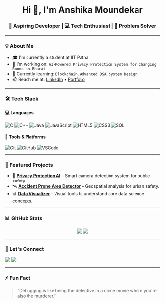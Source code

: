 <h1 align="center">Hi 👋, I'm Anshika Moundekar</h1>
<h3 align="center">🚀 Aspiring Developer | 💻 Tech Enthusiast | 🎯 Problem Solver</h3>

---

### 💡 About Me

- 🎓 I'm currently a student at IIT Patna
- 🔭 I’m working on: `AI-Powered Privacy Protection System for Changing Rooms in Bharat`
- 🌱 Currently learning: `Blockchain`, `Advanced DSA`, `System Design`
- 📫 Reach me at: [LinkedIn](https://linkedin.com/in/anshikaoundekar) • [Portfolio](https://yourportfolio.com)

---

### 🛠️ Tech Stack

#### 💻 Languages
![C](https://img.shields.io/badge/C-00599C?style=flat&logo=c&logoColor=white)
![C++](https://img.shields.io/badge/C++-00599C?style=flat&logo=c%2B%2B&logoColor=white)
![Java](https://img.shields.io/badge/Java-007396?style=flat&logo=java&logoColor=white)
![JavaScript](https://img.shields.io/badge/JavaScript-F7DF1E?style=flat&logo=javascript&logoColor=black)
![HTML5](https://img.shields.io/badge/HTML5-E34F26?style=flat&logo=html5&logoColor=white)
![CSS3](https://img.shields.io/badge/CSS3-1572B6?style=flat&logo=css3&logoColor=white)
![SQL](https://img.shields.io/badge/SQL-4479A1?style=flat&logo=postgresql&logoColor=white)

#### 🧰 Tools & Platforms
![Git](https://img.shields.io/badge/Git-F05032?style=flat&logo=git&logoColor=white)
![GitHub](https://img.shields.io/badge/GitHub-181717?style=flat&logo=github&logoColor=white)
![VSCode](https://img.shields.io/badge/VS_Code-007ACC?style=flat&logo=visual-studio-code&logoColor=white)

---

### 📂 Featured Projects

- 🔐 [**Privacy Protection AI**](https://github.com/yourusername/project1) – Smart camera detection system for public safety.
- 🛰 [**Accident Prone Area Detector**](https://github.com/yourusername/project2) – Geospatial analysis for urban safety.
- 📊 [**Data Visualizer**](https://github.com/yourusername/project3) – Visual tools to understand core data science concepts.

---

### 📊 GitHub Stats

<p align="center">
  <img src="https://github-readme-stats.vercel.app/api?username=yourusername&show_icons=true&theme=tokyonight" />
  <img src="https://github-readme-streak-stats.herokuapp.com/?user=yourusername&theme=tokyonight" />
</p>

---

### 🙌 Let's Connect

<p>
  <a href="mailto:moundekaranshika2@gmail.com"><img src="https://img.shields.io/badge/Email-D14836?style=flat&logo=gmail&logoColor=white"/></a>
  <a href="https://linkedin.com/in/anshikamoundekar"><img src="https://img.shields.io/badge/LinkedIn-blue?style=flat&logo=linkedin"/></a>
  <a href="https://twitter.com/anshika_moundekar"https://img.shields.io/badge/Twitter-1DA1F2?style=flat&logo=twitter&logoColor=white"/></a>
</p>

---

### ⚡ Fun Fact

> “Debugging is like being the detective in a crime movie where you're also the murderer.”


